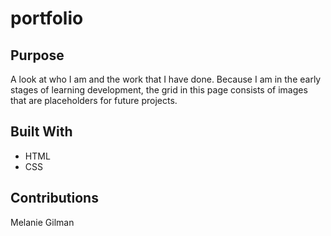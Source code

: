 # portfolio

## Purpose
A look at who I am and the work that I have done.
Because I am in the early stages of learning development, the grid in this page consists of images that are placeholders for future projects.

## Built With
* HTML 
* CSS

## Contributions
Melanie Gilman
